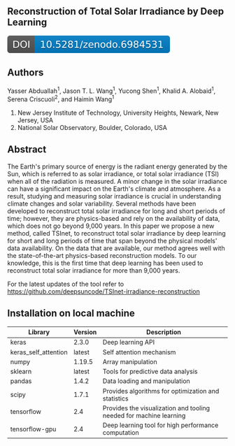 ## Reconstruction of Total Solar Irradiance by Deep Learning <br>
[![DOI](https://github.com/ccsc-tools/zenodo_icons/blob/main/icons/tsinet.svg)](https://zenodo.org/record/7516668#.Y7xGBBXMLrk)


## Authors
Yasser Abduallah<sup>1</sup>, Jason T. L. Wang<sup>1</sup>, Yucong Shen<sup>1</sup>, Khalid A. Alobaid<sup>1</sup>, Serena Criscuoli<sup>2</sup>, and Haimin Wang<sup>1</sup>

1. New Jersey Institute of Technology, University Heights, Newark, New Jersey, USA
2. National Solar Observatory, Boulder, Colorado, USA

## Abstract

The Earth's primary source of energy is the radiant energy generated by the Sun, which is referred to as solar irradiance, or total solar irradiance (TSI) when all of the radiation is measured. A minor change in the solar irradiance can have a significant impact on the Earth's climate and atmosphere. As a result, studying and measuring solar irradiance is crucial in understanding climate changes and solar variability. Several methods have been developed to reconstruct total solar irradiance for long and short periods of time; however, they are physics-based and rely on the availability of data, which does not go beyond 9,000 years. In this paper we propose a new method, called TSInet, to reconstruct total solar irradiance by deep learning for short and long periods of time that span beyond the physical models' data availability. On the data that are available, our method agrees well with the state-of-the-art physics-based reconstruction models. To our knowledge, this is the first time that deep learning has been used to reconstruct total solar irradiance for more than 9,000 years.


For the latest updates of the tool refer to https://github.com/deepsuncode/TSInet-irradiance-reconstruction

## Installation on local machine

|Library | Version   | Description  |
|---|---|---|
|keras| 2.3.0 | Deep learning API|
|keras_self_attention|latest| Self attention mechanism|
|numpy| 1.19.5| Array manipulation|
|sklearn| latest| Tools for predictive data analysis|
| pandas|1.4.2| Data loading and manipulation|
| scipy|1.7.1| Provides algorithms for optimization and statistics|
| tensorflow| 2.4| Provides the visualization and tooling needed for machine learning|
| tensorflow-gpu| 2.4| Deep learning tool for high performance computation |
